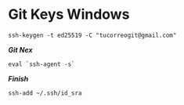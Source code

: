 # Git Keys Windows
```
ssh-keygen -t ed25519 -C "tucorreogit@gmail.com"
```
***Git Nex***
```
eval `ssh-agent -s`
```
***Finish***
```
ssh-add ~/.ssh/id_sra
```

